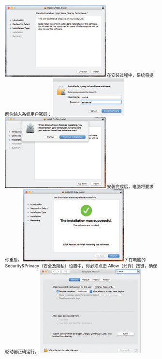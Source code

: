 ![](034p1.png)
在安装过程中，系统将提醒你输入系统用户密码：
![](034p2.png)
![](034p3.png)
安装完成后，电脑将要求你重启。
![](034p4.png)
7 在电脑的Security&Privacy（安全及隐私）设置中，你必须点击 Allow（允许）按键，确保驱动器正确运行。
![](034p5.png)